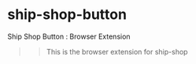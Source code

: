 # ship-shop-button
Ship Shop Button : Browser Extension
>> This is the browser extension for ship-shop
